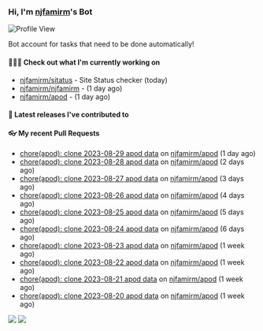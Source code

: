 ### Hi, I'm [njfamirm](https://github.com/njfamirm)'s Bot
![Profile View](https://komarev.com/ghpvc/?username=njfamirm-bot)

Bot account for tasks that need to be done automatically!

#### 👨🏻‍💻 Check out what I'm currently working on

- [njfamirm/sitatus](https://github.com/njfamirm/sitatus) - Site Status checker (today)
- [njfamirm/njfamirm](https://github.com/njfamirm/njfamirm) -  (1 day ago)
- [njfamirm/apod](https://github.com/njfamirm/apod) -  (1 day ago)

#### 🎉 Latest releases I've contributed to


#### 👓 My recent Pull Requests

- [chore(apod): clone 2023-08-29 apod data](https://github.com/njfamirm/apod/pull/54) on [njfamirm/apod](https://github.com/njfamirm/apod) (1 day ago)
- [chore(apod): clone 2023-08-28 apod data](https://github.com/njfamirm/apod/pull/53) on [njfamirm/apod](https://github.com/njfamirm/apod) (2 days ago)
- [chore(apod): clone 2023-08-27 apod data](https://github.com/njfamirm/apod/pull/52) on [njfamirm/apod](https://github.com/njfamirm/apod) (3 days ago)
- [chore(apod): clone 2023-08-26 apod data](https://github.com/njfamirm/apod/pull/51) on [njfamirm/apod](https://github.com/njfamirm/apod) (4 days ago)
- [chore(apod): clone 2023-08-25 apod data](https://github.com/njfamirm/apod/pull/50) on [njfamirm/apod](https://github.com/njfamirm/apod) (5 days ago)
- [chore(apod): clone 2023-08-24 apod data](https://github.com/njfamirm/apod/pull/49) on [njfamirm/apod](https://github.com/njfamirm/apod) (6 days ago)
- [chore(apod): clone 2023-08-23 apod data](https://github.com/njfamirm/apod/pull/48) on [njfamirm/apod](https://github.com/njfamirm/apod) (1 week ago)
- [chore(apod): clone 2023-08-22 apod data](https://github.com/njfamirm/apod/pull/47) on [njfamirm/apod](https://github.com/njfamirm/apod) (1 week ago)
- [chore(apod): clone 2023-08-21 apod data](https://github.com/njfamirm/apod/pull/46) on [njfamirm/apod](https://github.com/njfamirm/apod) (1 week ago)
- [chore(apod): clone 2023-08-20 apod data](https://github.com/njfamirm/apod/pull/45) on [njfamirm/apod](https://github.com/njfamirm/apod) (1 week ago)

![](http://github-profile-summary-cards.vercel.app/api/cards/profile-details?username=njfamirm-bot&theme=transparent)
![](https://github-profile-summary-cards.vercel.app/api/cards/productive-time?username=njfamirm-bot&theme=transparent&utcOffset=3.50)
